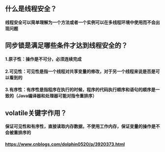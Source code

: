 ## 什么是线程安全？
#### 线程安全可以简单理解为一个方法或者一个实例可以在多线程环境中使用而不会出现问题
## 同步锁是满足哪些条件才达到线程安全的？
#### 1.原子性：操作是不可分，必须连续完成
#### 2.可见性：可见性是指一个线程对共享变量的修改，对于另一个线程来说是否是可以看到的
#### 3.有序性：有序性是指程序在执行的时候，程序的代码执行顺序和语句的顺序是一致的（Java编译器和处理器可能对指令重排序）
## volatile关键字作用？
#### 保证可见性和有序性，直接读取内存数据，不使用工作内存，保证变量的操作是不会被重排序的
#### https://www.cnblogs.com/dolphin0520/p/3920373.html
